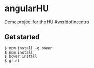 # angularHU
Demo project for the HU #worldofincentro

## Get started

```
$ npm install -g bower
$ npm install
$ bower install
$ grunt
```